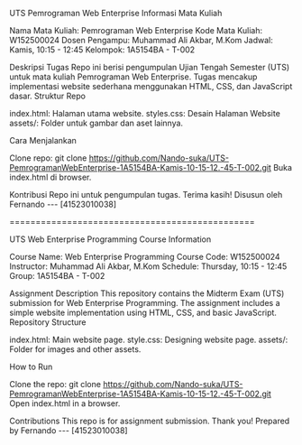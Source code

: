 UTS Pemrograman Web Enterprise
Informasi Mata Kuliah

Nama Mata Kuliah: Pemrograman Web Enterprise
Kode Mata Kuliah: W152500024
Dosen Pengampu: Muhammad Ali Akbar, M.Kom
Jadwal: Kamis, 10:15 - 12:45
Kelompok: 1A5154BA - T-002

Deskripsi Tugas
Repo ini berisi pengumpulan Ujian Tengah Semester (UTS) untuk mata kuliah Pemrograman Web Enterprise. Tugas mencakup implementasi website sederhana menggunakan HTML, CSS, dan JavaScript dasar.
Struktur Repo

index.html: Halaman utama website.
styles.css: Desain Halaman Website
assets/: Folder untuk gambar dan aset lainnya.

Cara Menjalankan

Clone repo: git clone https://github.com/Nando-suka/UTS-PemrogramanWebEnterprise-1A5154BA-Kamis-10-15-12.-45-T-002.git
Buka index.html di browser.

Kontribusi
Repo ini untuk pengumpulan tugas.
Terima kasih!
Disusun oleh Fernando --- [41523010038]

===============================================

UTS Web Enterprise Programming
Course Information

Course Name: Web Enterprise Programming
Course Code: W152500024
Instructor: Muhammad Ali Akbar, M.Kom
Schedule: Thursday, 10:15 - 12:45
Group: 1A5154BA - T-002

Assignment Description
This repository contains the Midterm Exam (UTS) submission for Web Enterprise Programming. The assignment includes a simple website implementation using HTML, CSS, and basic JavaScript.
Repository Structure

index.html: Main website page.
style.css: Designing website page.
assets/: Folder for images and other assets.

How to Run

Clone the repo: git clone https://github.com/Nando-suka/UTS-PemrogramanWebEnterprise-1A5154BA-Kamis-10-15-12.-45-T-002.git
Open index.html in a browser.

Contributions
This repo is for assignment submission.
Thank you!
Prepared by Fernando --- [41523010038]
